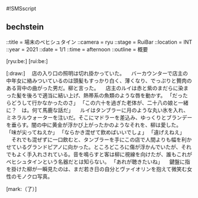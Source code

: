 #!SMSscript

## bechstein

::title = 場末のベヒシュタイン
::camera = ryu
::stage = RuiBar
::location = INT
::year = 2021
::date = 1/1
::time = afternoon
::outline = 概要

[ryu:be:]
[rui:be:]

[:draw:]
　店の入り口の照明は切れ掛かっていた。
　バーカウンターで店主の中年女に絡みついているのは頭髪もすっかり白く、薄くなり、でっぷりと贅肉のある背中の曲がった男だ。柳と言った。
　店主のルイは赤と紫のまだらに染まった髪を後ろで適当に結い上げ、熱帯系の魚類のような唇を動かす。
「だったらどうして行かなかったのさ」
「この六十を過ぎた老体が、二十八の娘と一緒に？　は。何て馬鹿な話だ」
　ルイはタンブラーに月のような丸い氷を入れ、ミネラルウォーターを注いだ。そこにマドラーを差込み、ゆっくりとブランデーを垂らす。闇の中に黄金が浮かび上がったかのようなそれを、柳は愛した。
「味が尖ってねえか」
「ならかき混ぜて飲めばいいでしょ」
「違げえねえ」
　それでも混ぜずに一口飲むと、タンブラーを手にこの店で人間よりも幅を利かせているグランドピアノに向かった。ところどころに傷が浮かんでいたが、それでもよく手入れされている。音を鳴らすと客は柳に視線を向けたが、誰もこれがベヒシュタインという名器だとは知らない。
「あれが聴きたいね」
　鍵盤に指を掛けた柳が一瞬見たのは、まだ若き日の自分とヴァイオリンを抱えて微笑む女性のモノクロ写真。

[mark:（了）]

